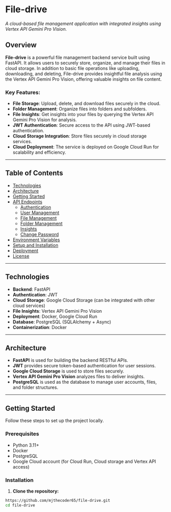# **File-drive**

_A cloud-based file management application with integrated insights using Vertex API Gemini Pro Vision._

## **Overview**

**File-drive** is a powerful file management backend service built using FastAPI. It allows users to securely store, organize, and manage their files in cloud storage. In addition to basic file operations like uploading, downloading, and deleting, File-drive provides insightful file analysis using the Vertex API Gemini Pro Vision, offering valuable insights on file content.

### **Key Features:**

- **File Storage**: Upload, delete, and download files securely in the cloud.
- **Folder Management**: Organize files into folders and subfolders.
- **File Insights**: Get insights into your files by querying the Vertex API Gemini Pro Vision for analysis.
- **JWT Authentication**: Secure access to the API using JWT-based authentication.
- **Cloud Storage Integration**: Store files securely in cloud storage services.
- **Cloud Deployment**: The service is deployed on Google Cloud Run for scalability and efficiency.

---

## **Table of Contents**

- [Technologies](#technologies)
- [Architecture](#architecture)
- [Getting Started](#getting-started)
- [API Endpoints](#api-endpoints)
  - [Authentication](#authentication)
  - [User Management](#user-management)
  - [File Management](#file-management)
  - [Folder Management](#folder-management)
  - [Insights](#insights)
  - [Change Password](#change-password)
- [Environment Variables](#environment-variables)
- [Setup and Installation](#setup-and-installation)
- [Deployment](#deployment)
- [License](#license)

---

## **Technologies**

- **Backend**: FastAPI
- **Authentication**: JWT
- **Cloud Storage**: Google Cloud Storage (can be integrated with other cloud services)
- **File Insights**: Vertex API Gemini Pro Vision
- **Deployment**: Docker, Google Cloud Run
- **Database**: PostgreSQL (SQLAlchemy + Async)
- **Containerization**: Docker

---

## **Architecture**

- **FastAPI** is used for building the backend RESTful APIs.
- **JWT** provides secure token-based authentication for user sessions.
- **Google Cloud Storage** is used to store files securely.
- **Vertex API Gemini Pro Vision** analyzes files to deliver insights.
- **PostgreSQL** is used as the database to manage user accounts, files, and folder structures.

---

## **Getting Started**

Follow these steps to set up the project locally.

### **Prerequisites**

- Python 3.11+
- Docker
- PostgreSQL
- Google Cloud account (for Cloud Run, Cloud storage and Vertex API access)

### **Installation**

1. **Clone the repository:**

```bash
https://github.com/mjthecoder65/file-drive.git
cd file-drive
```
